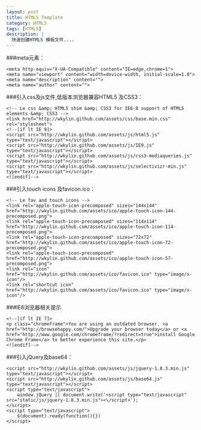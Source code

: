 ```yaml
---
layout: post
title: HTML5 Template
category: HTML5
tags: [HTML5]
description: |
  快速创建HTML5 模板文件....
---
```


###meta元素：

    <meta http-equiv="X-UA-Compatible" content="IE=edge,chrome=1">
    <meta name="viewport" content="width=device-width, initial-scale=1.0">
    <meta name="description" content="">
    <meta name="author" content="">

###引入css及js文件,低版本浏览器兼容HTML5 及CSS3：


    <!-- Le css &amp; HTML5 shim &amp; CSS3 for IE6-8 support of HTML5 elements &amp; CSS3 -->
    <link href="http://wkylin.github.com/assets/css/base.min.css" rel="stylesheet">
    <!--[if lt IE 9]>
    <script src="http://wkylin.github.com/assets/js/html5.js" type="text/javascript"></script>
    <script src="http://wkylin.github.com/assets/js/IE9.js" type="text/javascript"></script>
    <script src="http://wkylin.github.com/assets/js/css3-mediaqueries.js" type="text/javascript"></script>
    <script src="http://wkylin.github.com/assets/js/selectivizr-min.js" type="text/javascript"></script>
    <![endif]-->

###引入touch icons 及favicon.ico：

    <!-- Le fav and touch icons -->
    <link rel="apple-touch-icon-precomposed" sizes="144x144" href="http://wkylin.github.com/assets/ico/apple-touch-icon-144-precomposed.png">
    <link rel="apple-touch-icon-precomposed" sizes="114x114" href="http://wkylin.github.com/assets/ico/apple-touch-icon-114-precomposed.png">
    <link rel="apple-touch-icon-precomposed" sizes="72x72" href="http://wkylin.github.com/assets/ico/apple-touch-icon-72-precomposed.png">
    <link rel="apple-touch-icon-precomposed" href="http://wkylin.github.com/assets/ico/apple-touch-icon-57-precomposed.png">
    <link rel="icon" href="http://wkylin.github.com/assets/ico/favicon.ico" type="image/x-icon"/>
    <link rel="shortcut icon" href="http://wkylin.github.com/assets/ico/favicon.ico" type="image/x-icon"/>


###IE6浏览器相关提示

    <!--[if lt IE 7]>
    <p class="chromeframe">You are using an outdated browser. <a href="http://browsehappy.com/">Upgrade your browser today</a> or <a href="http://www.google.com/chromeframe/?redirect=true">install Google Chrome Frame</a> to better experience this site.</p>
    <![endif]-->

###引入jQuery及base64：

    <script src="http://wkylin.github.com/assets/js/jquery-1.8.3.min.js" type="text/javascript"></script>
    <script src="http://wkylin.github.com/assets/js/base64.js" type="text/javascript"></script>
    <script type="text/javascript">
        window.jQuery || document.write('<script type="text/javascript" src="static/js/jquery-1.8.3.min.js"><\/script>');
    </script>
    <script type="text/javascript">
        $(document).ready(function(){})
    </script>



